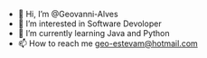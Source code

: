 - 👋 Hi, I’m @Geovanni-Alves
- 👀 I’m interested in Software Devoloper
- 🌱 I’m currently learning Java and Python
- 📫 How to reach me geo-estevam@hotmail.com

<!---
Geovanni-Alves/Geovanni-Alves is a ✨ special ✨ repository because its `README.md` (this file) appears on your GitHub profile.
You can click the Preview link to take a look at your changes.
--->
